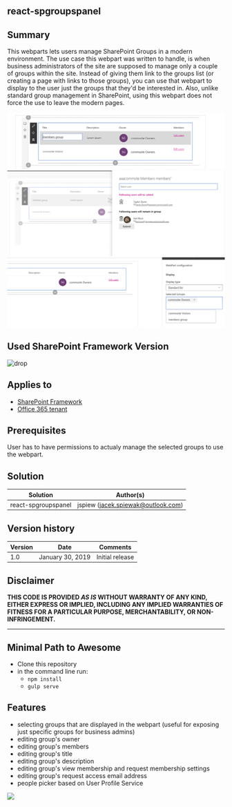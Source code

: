 ## react-spgroupspanel

## Summary
This webparts lets users manage SharePoint Groups in a modern environment. The use case this webpart was written to handle, is when business administrators of the site are supposed to manage only a couple of groups within the site. Instead of giving them link to the groups list (or creating a page with links to those groups), you can use that webpart to display to the user just the groups that they'd be interested in. Also, unlike standard group management in SharePoint, using this webpart does not force the use to leave the modern pages.

![1][figure1]
![2][figure2]
![3][figure3]

## Used SharePoint Framework Version 
![drop](https://img.shields.io/badge/drop-1.6-green.svg)

## Applies to 

* [SharePoint Framework](https:/dev.office.com/sharepoint)
* [Office 365 tenant](https://dev.office.com/sharepoint/docs/spfx/set-up-your-development-environment)


## Prerequisites
 User has to have permissions to actualy manage the selected groups to use the webpart.

## Solution

Solution|Author(s)
--------|---------
react-spgroupspanel| jspiew (jacek.spiewak@outlook.com)

## Version history

Version|Date|Comments
-------|----|--------
1.0|January 30, 2019|Initial release

## Disclaimer
**THIS CODE IS PROVIDED *AS IS* WITHOUT WARRANTY OF ANY KIND, EITHER EXPRESS OR IMPLIED, INCLUDING ANY IMPLIED WARRANTIES OF FITNESS FOR A PARTICULAR PURPOSE, MERCHANTABILITY, OR NON-INFRINGEMENT.**

---

## Minimal Path to Awesome

- Clone this repository
- in the command line run:
  - `npm install`
  - `gulp serve`

## Features
- selecting groups that are displayed in the webpart (useful for exposing just specific groups for business admins)
- editing group's owner
- editing group's members
- editing group's title
- editing group's description
- editing group's view membership and request membership settings
- editing group's request access email address
- people picker based on User Profile Service


<img src="https://telemetry.sharepointpnp.com/sp-dev-fx-webparts/samples/react-spgroupspanel" />

[figure1]: ./assets/1.png
[figure2]: ./assets/2.png
[figure3]: ./assets/3.png
